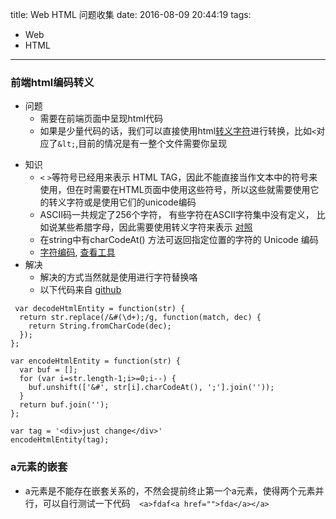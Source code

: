 title: Web HTML 问题收集
date: 2016-08-09 20:44:19
tags:
- Web
- HTML
---
### 前端html编码转义
+ 问题
    - 需要在前端页面中呈现html代码
    - 如果是少量代码的话，我们可以直接使用html[转义字符](http://tool.oschina.net/commons?type=2)进行转换，比如`<`对应了`&lt;`,目前的情况是有一整个文件需要你呈现
<!-- more -->
+ 知识 
    - `<` `>`等符号已经用来表示 HTML TAG，因此不能直接当作文本中的符号来使用，但在时需要在HTML页面中使用这些符号，所以这些就需要使用它的转义字符或是使用它们的unicode编码
    - ASCII码一共规定了256个字符， 有些字符在ASCII字符集中没有定义， 比如说某些希腊字母，因此需要使用转义字符来表示 [对照](http://tool.oschina.net/commons?type=2)
    - 在string中有charCodeAt() 方法可返回指定位置的字符的 Unicode 编码
    - [字符编码](http://www.ruanyifeng.com/blog/2007/10/ascii_unicode_and_utf-8.html), [查看工具](http://tool.oschina.net/commons?type=4)
+ 解决
    - 解决的方式当然就是使用进行字符替换咯
    - 以下代码来自 [github](https://gist.github.com/CatTail/4174511)
```
 var decodeHtmlEntity = function(str) {
  return str.replace(/&#(\d+);/g, function(match, dec) {
    return String.fromCharCode(dec);
  });
};

var encodeHtmlEntity = function(str) {
  var buf = [];
  for (var i=str.length-1;i>=0;i--) {
    buf.unshift(['&#', str[i].charCodeAt(), ';'].join(''));
  }
  return buf.join('');
};

var tag = '<div>just change</div>'
encodeHtmlEntity(tag);

```

### a元素的嵌套
+ a元素是不能存在嵌套关系的，不然会提前终止第一个a元素，使得两个元素并行，可以自行测试一下代码`  <a>fdaf<a href="">fda</a></a>`


